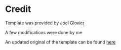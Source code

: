 # Credit

Template was provided by [Joel Glovier](https://github.com/jglovier)

A few modifications were done by me

An updated original of the template can be found [here](https://github.com/jglovier/resume-template)
